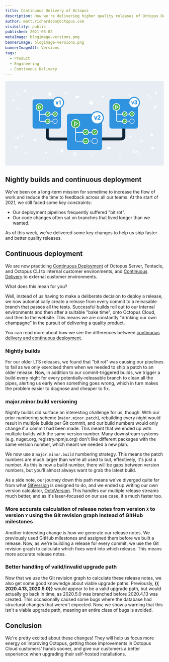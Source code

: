 ```yaml
---
title: Continuous Delivery of Octopus
description: How we're delivering higher quality releases of Octopus Deploy in less time.
author: matt.richardson@octopus.com
visibility: public
published: 2021-03-02
metaImage: blogimage-versions.png
bannerImage: blogimage-versions.png
bannerImageAlt: Versions
tags:
  - Product
  - Engineering
  - Continuous Delivery
---
```


![Versions](blogimage-versions.png)

## Nightly builds and continuous deployment

We've been on a long-term mission for sometime to increase the flow of work and reduce the time to feedback across all our teams. At the start of 2021, we still faced some key constraints:

* Our deployment pipelines frequently suffered "bit rot".
* Our code changes often sat on branches that lived longer than we wanted.

As of this week, we've delivered some key changes to help us ship faster and better quality releases.

## Continuous deployment

We are now practicing [Continuous Deployment](https://en.wikipedia.org/wiki/Continuous_deployment) of Octopus Server, Tentacle, and Octopus CLI to internal customer environments, and [Continuous Delivery](https://en.wikipedia.org/wiki/Continuous_delivery) to external customer environments. 

What does this mean for you?

Well, instead of us having to make a deliberate decision to deploy a release, we now automatically create a release from every commit to a releasable branch that passes all the tests. Successful builds roll out to our internal environments and then after a suitable "bake time", onto Octopus Cloud, and then to the website. This means we are constantly "drinking our own champagne" in the pursuit of delivering a quality product.

You can read more about how we see the differences between [continuous delivery and continuous deployment](blog/2021-02/ten-pillars-of-pragmatic-deployments/index.md#continuous-integration-continuous-delivery-and-continuous-deployment).

### Nightly builds

For our older LTS releases, we found that "bit rot" was causing our pipelines to fail as we only exercised them when we needed to ship a patch to an older release. Now, in addition to our commit-triggered builds, we trigger a build every night for every potentially-releasable branch to clean all the pipes, alerting us early when something goes wrong, which in turn makes the problem easier to diagnose and cheaper to fix.

### major.minor.build versioning

Nightly builds did surface an interesting challenge for us, though. With our prior numbering scheme (`major.minor.patch`), rebuilding every night would result in multiple builds per Git commit, and our build numbers would only change if a commit had been made. This meant that we ended up with multiple builds with the same version number. Many downstream systems (e.g. nuget.org, registry.npmjs.org) don't like different packages with the same version number, which meant we needed a new plan.

We now use a `major.minor.build` numbering strategy. This means the patch numbers are much larger than we're all used to but, effectively, it's just a number. As this is now a build number, there will be gaps between version numbers, but you'll almost always want to grab the latest build. 

As a side note, our journey down this path means we've diverged quite far from what [GitVersion](https://github.com/GitTools/GitVersion) is designed to do, and we ended up writing our own version calculator, [OctoVersion](https://github.com/OctopusDeploy/OctoVersion). This handles our multiple release streams much better, and as it's laser-focused on our use case, it's much faster too.

### More accurate calculation of release notes from version `X` to version `Y` using the Git revision graph instead of GitHub milestones

Another interesting change is how we generate our release notes. We previously used GitHub milestones and assigned them before we built a release. Now, as we're building a release for every commit, we use the Git revision graph to calculate which fixes went into which release. This means more accurate release notes.

### Better handling of valid/invalid upgrade path

Now that we use the Git revision graph to calculate these release notes, we also get some good knowledge about viable upgrade paths. Previously, **{{ 2020.4.13, 2020.5.0}}** would appear to be a valid upgrade path, but would actually go back in time, as 2020.5.0 was branched before 2020.4.13 was created. This occasionally caused some bugs where the database had structural changes that weren't expected. Now, we show a warning that this isn't a viable upgrade path, meaning an entire class of bugs is avoided.

## Conclusion

We're pretty excited about these changes! They will help us focus more energy on improving Octopus, getting those improvements in Octopus Cloud customers' hands sooner, and give our customers a better experience when upgrading their self-hosted installations.

